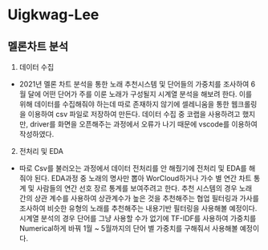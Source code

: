 # Uigkwag-Lee

## 멜론차트 분석

1. 데이터 수집
 - 2021년 멜론 차트 분석을 통한 노래 추천시스템 및 단어들의 가중치를 조사하여 6월 달에 어떤 단어가 주를 이룬 노래가 구성될지 시계열 분석을 해보려 한다. 이를 위해 데이터를 수집해줘야 하는데 따로 존재하지 않기에 셀레니움을 통한 웹크롤링을 이용하여 csv 파일로 저장하여 만든다. 데이터 수집 중 코랩을 사용하려고 했지만,  driver를 화면을 오픈해주는 과정에서 오류가 나기 때문에 vscode를 이용하여 작성하였다.




2. 전처리 및 EDA
 - 따로 Csv를 불러오는 과정에서 데이터 전처리를 안 해줬기에 전처리 및 EDA를 해줘야 된다. EDA과정 중 노래의 명사만 뽑아 WorCloud하거나 가수 별 연간 차트 통계 및 사람들의 연간 선호 장르 통계를 보여주려고 한다. 추천 시스템의 경우 노래 간의 상관 계수를 사용하여 상관계수가 높은 것을 추천해주는 협업 필터링과 가사를 조사하여 비슷한 유형의 노래를 추천해주는 내용기반 필터링을 사용해볼 예정이다. 시계열 분석의 경우 단어를 그냥 사용할 수가 없기에 TF-IDF를 사용하여 가중치를 Numerical하게 바꿔 1월 ~ 5월까지의 단어 별 가중치를 구해줘서 사용해볼 예정이다.
